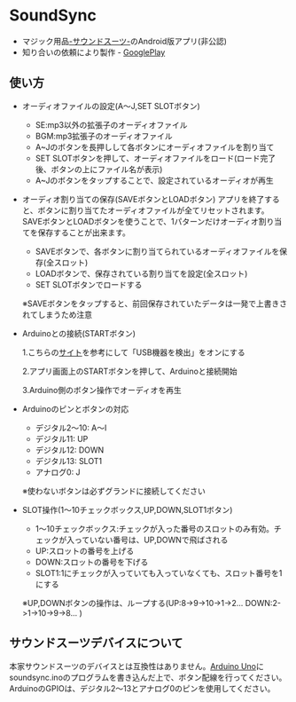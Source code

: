 # SoundSync
+ マジック用品[-サウンドスーツ-](https://soundsuit.com/?pid=89316951)のAndroid版アプリ(非公認)
+ 知り合いの依頼により製作 - [GooglePlay](https://play.google.com/store/apps/details?id=com.test.kan.soundsync&hl=ja)

## 使い方

+ オーディオファイルの設定(A～J,SET SLOTボタン)
  - SE:mp3以外の拡張子のオーディオファイル
  - BGM:mp3拡張子のオーディオファイル
  - A~Jのボタンを長押しして各ボタンにオーディオファイルを割り当て
  - SET SLOTボタンを押して、オーディオファイルをロード(ロード完了後、ボタンの上にファイル名が表示)
  - A~Jのボタンをタップすることで、設定されているオーディオが再生


+ オーディオ割り当ての保存(SAVEボタンとLOADボタン)
アプリを終了すると、ボタンに割り当てたオーディオファイルが全てリセットされます。SAVEボタンとLOADボタンを使うことで、1パターンだけオーディオ割り当てを保存することが出来ます。
  - SAVEボタンで、各ボタンに割り当てられているオーディオファイルを保存(全スロット)
  - LOADボタンで、保存されている割り当てを設定(全スロット)
  - SET SLOTボタンでロードする
  
  ※SAVEボタンをタップすると、前回保存されていたデータは一発で上書きされてしまうため注意
  
  
+ Arduinoとの接続(STARTボタン)

  1.こちらの[サイト](https://ehbtj.com/info/serial-monitor-android-apps/)を参考にして「USB機器を検出」をオンにする
  
  2.アプリ画面上のSTARTボタンを押して、Arduinoと接続開始
  
  3.Arduino側のボタン操作でオーディオを再生

 
+ Arduinoのピンとボタンの対応
  - デジタル2～10: A～I
  - デジタル11: UP
  - デジタル12: DOWN
  - デジタル13: SLOT1
  - アナログ0: J
  
  ※使わないボタンは必ずグランドに接続してください
 
 
+ SLOT操作(1～10チェックボックス,UP,DOWN,SLOT1ボタン)
  - 1～10チェックボックス:チェックが入った番号のスロットのみ有効。チェックが入っていない番号は、UP,DOWNで飛ばされる
  - UP:スロットの番号を上げる
  - DOWN:スロットの番号を下げる
  - SLOT1:1にチェックが入っていても入っていなくても、スロット番号を1にする
  
  ※UP,DOWNボタンの操作は、ループする(UP:8->9->10->1->2... DOWN:2->1->10->9->8... )



## サウンドスーツデバイスについて
本家サウンドスーツのデバイスとは互換性はありません。[Arduino Uno](http://akizukidenshi.com/catalog/g/gM-07385/)にsoundsync.inoのプログラムを書き込んだ上で、ボタン配線を行ってください。
ArduinoのGPIOは、デジタル2～13とアナログ0のピンを使用してください。
